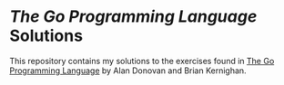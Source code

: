 # *The Go Programming Language* Solutions
This repository contains my solutions to the exercises found in [The Go Programming Language](http://gopl.io "The book's official website") by Alan Donovan and Brian Kernighan.
